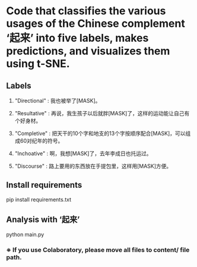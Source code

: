 # Code that classifies the various usages of the Chinese complement ‘起来’ into five labels, makes predictions, and visualizes them using t-SNE.

## Labels
1. "Directional" : 我也被举了[MASK]。

2. "Resultative" : 再说，我生孩子以后就胖[MASK]了，这样的运动能让自己有个好身材。

3. "Completive" : 把天干的10个字和地支的13个字按顺序配合[MASK]，可以组成60对纪年的符号。	

4. "Inchoative" : 啊，我想[MASK]了，去年李成日也托运过。	

5. "Discourse" : 路上要用的东西放在手提包里，这样用[MASK]方便。

## Install requirements
pip install requirements.txt

## Analysis with ‘起来’
python main.py

### ※ If you use Colaboratory, please move all files to content/ file path.



